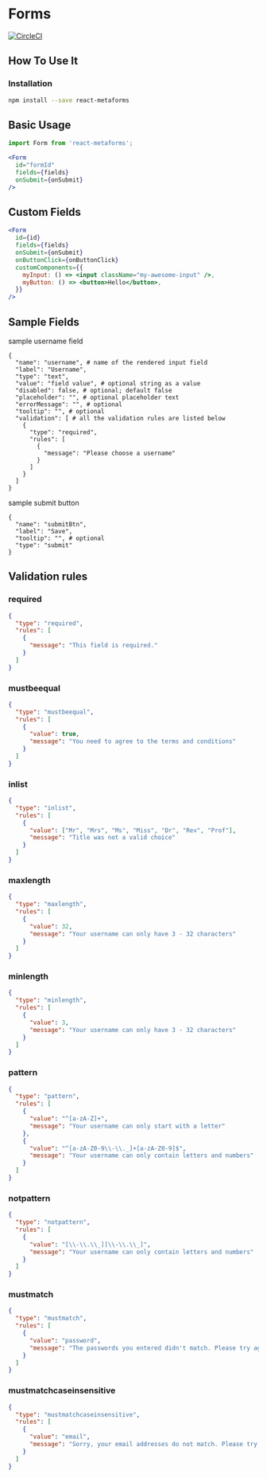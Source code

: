 # Forms

[![CircleCI](https://circleci.com/gh/flsy/react-metaforms/tree/master.svg?style=svg)](https://circleci.com/gh/flsy/react-metaforms/tree/master)

## How To Use It

### Installation

```bash
npm install --save react-metaforms
```

## Basic Usage

```jsx
import Form from 'react-metaforms';

<Form
  id="formId"
  fields={fields}
  onSubmit={onSubmit}
/>  
```

## Custom Fields
```jsx
<Form
  id={id}
  fields={fields}
  onSubmit={onSubmit}
  onButtonClick={onButtonClick}
  customComponents={{
    myInput: () => <input className="my-awesome-input" />,
    myButton: () => <button>Hello</button>,
  }}
/>
```
## Sample Fields

sample username field 
```
{
  "name": "username", # name of the rendered input field
  "label": "Username",
  "type": "text",
  "value": "field value", # optional string as a value
  "disabled": false, # optional; default false
  "placeholder": "", # optional placeholder text
  "errorMessage": "", # optional
  "tooltip": "", # optional
  "validation": [ # all the validation rules are listed below
    {
      "type": "required",
      "rules": [
        {
          "message": "Please choose a username"
        }
      ]
    }
  ]
}
```
sample submit button
```
{
  "name": "submitBtn",
  "label": "Save",
  "tooltip": "", # optional
  "type": "submit"
}
```

## Validation rules

### required

```json
{
  "type": "required",
  "rules": [
    {
      "message": "This field is required."
    }
  ]
}
```

### mustbeequal
```json
{
  "type": "mustbeequal",
  "rules": [
    {
      "value": true,
      "message": "You need to agree to the terms and conditions"
    }
  ]
}
```

### inlist
```json
{
  "type": "inlist",
  "rules": [
    {
      "value": ["Mr", "Mrs", "Ms", "Miss", "Dr", "Rev", "Prof"],
      "message": "Title was not a valid choice"
    }
  ]
}
```
### maxlength
```json
{
  "type": "maxlength",
  "rules": [
    {
      "value": 32,
      "message": "Your username can only have 3 - 32 characters"
    }
  ]
}
```

### minlength
```json
{
  "type": "minlength",
  "rules": [
    {
      "value": 3,
      "message": "Your username can only have 3 - 32 characters"
    }
  ]
}
```
### pattern
```json
{
  "type": "pattern",
  "rules": [
    {
      "value": "^[a-zA-Z]+",
      "message": "Your username can only start with a letter"
    },
    {
      "value": "^[a-zA-Z0-9\\-\\._]+[a-zA-Z0-9]$",
      "message": "Your username can only contain letters and numbers"
    }
  ]
}
```
### notpattern
```json
{
  "type": "notpattern",
  "rules": [
    {
      "value": "[\\-\\.\\_][\\-\\.\\_]",
      "message": "Your username can only contain letters and numbers"
    }
  ]
}
```

### mustmatch
```json
{
  "type": "mustmatch",
  "rules": [
    {
      "value": "password",
      "message": "The passwords you entered didn't match. Please try again"
    }
  ]
}
```
### mustmatchcaseinsensitive
```json
{
  "type": "mustmatchcaseinsensitive",
  "rules": [
    {
      "value": "email",
      "message": "Sorry, your email addresses do not match. Please try again"
    }
  ]
}
```
